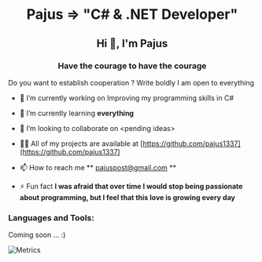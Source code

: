 <h1 align="center">Pajus => "C# & .NET Developer"</h1>
<h2 align="center">Hi 👋, I'm Pajus</h2>

<h3 align="center">Have the courage to have the courage</h3>
Do you want to establish cooperation ? Write boldly I am open to everything

- 🔭 I’m currently working on Improving my programming skills in C#

- 🌱 I’m currently learning **everything**

- 👯 I’m looking to collaborate on <pending ideas\>

- 👨‍💻 All of my projects are available at [https://github.com/pajus1337](https://github.com/pajus1337)

- 📫 How to reach me ** pajuspost@gmail.com **

- ⚡ Fun fact **I was afraid that over time I would stop being passionate about programming, but I feel that this love is growing every day**

<h3 align="left">Languages and Tools:</h3>

Coming soon ... :)

![Metrics](https://metrics.lecoq.io/pajus1337?template=classic&isocalendar=1&lines=1&followup=1&base=header%2C%20activity%2C%20community%2C%20repositories%2C%20metadata&base.indepth=false&base.hireable=false&base.skip=false&isocalendar=false&isocalendar.duration=full-year&lines=false&lines.sections=base&lines.repositories.limit=4&lines.history.limit=1&followup=false&followup.sections=repositories&followup.indepth=false&followup.archived=true&config.timezone=Europe%2FBerlin)

<meta name="description" content="Pajus: C# .NET developer, passionate about creating open source software. Seeking new challenges, teamwork, and inspiration. Connect with me today!">
